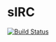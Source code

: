 # sIRC
[![Build Status](https://travis-ci.org/mildlyskilled/sIRC.svg?branch=master)](https://travis-ci.org/mildlyskilled/sIRC)
